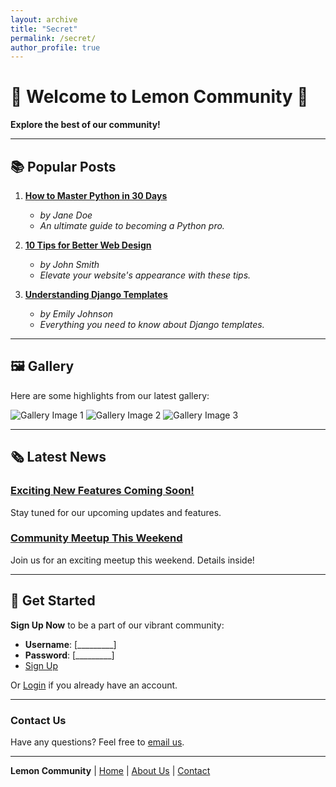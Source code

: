 ```yaml
---
layout: archive
title: "Secret"
permalink: /secret/
author_profile: true
---
```



# 🌟 Welcome to Lemon Community 🌟

**Explore the best of our community!**

---

## 📚 Popular Posts

1. **[How to Master Python in 30 Days](#)**
   - *by Jane Doe*
   - *An ultimate guide to becoming a Python pro.*

2. **[10 Tips for Better Web Design](#)**
   - *by John Smith*
   - *Elevate your website's appearance with these tips.*

3. **[Understanding Django Templates](#)**
   - *by Emily Johnson*
   - *Everything you need to know about Django templates.*

---

## 🖼️ Gallery

Here are some highlights from our latest gallery:

![Gallery Image 1](https://via.placeholder.com/300x200)
![Gallery Image 2](https://via.placeholder.com/300x200)
![Gallery Image 3](https://via.placeholder.com/300x200)

---

## 🗞️ Latest News

### **[Exciting New Features Coming Soon!](#)**

Stay tuned for our upcoming updates and features.

### **[Community Meetup This Weekend](#)**

Join us for an exciting meetup this weekend. Details inside!

---

## 🚀 Get Started

**Sign Up Now** to be a part of our vibrant community:

- **Username**: [_________]
- **Password**: [_________]
- [Sign Up](#)

Or [Login](#) if you already have an account.

---

### Contact Us

Have any questions? Feel free to [email us](mailto:support@lemoncommunity.com).

---

**Lemon Community** | [Home](#) | [About Us](#) | [Contact](#)
